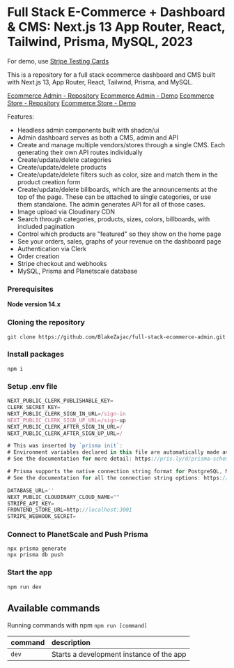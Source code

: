 # Full Stack E-Commerce + Dashboard & CMS: Next.js 13 App Router, React, Tailwind, Prisma, MySQL, 2023

For demo, use [Stripe Testing Cards](https://stripe.com/docs/testing)

This is a repository for a full stack ecommerce dashboard and CMS built with Next.js 13, App Router, React, Tailwind, Prisma, and MySQL.

[Ecommerce Admin - Repository](https://github.com/BlakeZajac/full-stack-ecommerce-admin)
[Ecommerce Admin - Demo](https://full-stack-ecommerce-admin.vercel.app/)
[Ecommerce Store - Repository](https://github.com/BlakeZajac/full-stack-ecommerce-store)
[Ecommerce Store - Demo](https://full-stack-ecommerce-store-bay.vercel.app/)

Features:

- Headless admin components built with shadcn/ui
- Admin dashboard serves as both a CMS, admin and API
- Create and manage multiple vendors/stores through a single CMS. Each generating their own API routes individually
- Create/update/delete categories
- Create/update/delete products
- Create/update/delete filters such as color, size and match them in the product creation form
- Create/update/delete billboards, which are the announcements at the top of the page. These can be attached to single categories, or use them standalone. The admin generates API for all of those cases.
- Image upload via Cloudinary CDN
- Search through categories, products, sizes, colors, billboards, with included pagination
- Control which products are "featured" so they show on the home page
- See your orders, sales, graphs of your revenue on the dashboard page
- Authentication via Clerk
- Order creation
- Stripe checkout and webhooks
- MySQL, Prisma and Planetscale database

### Prerequisites

**Node version 14.x**

### Cloning the repository

```shell
git clone https://github.com/BlakeZajac/full-stack-ecommerce-admin.git
```

### Install packages

```shell
npm i
```

### Setup .env file

```js
NEXT_PUBLIC_CLERK_PUBLISHABLE_KEY=
CLERK_SECRET_KEY=
NEXT_PUBLIC_CLERK_SIGN_IN_URL=/sign-in
NEXT_PUBLIC_CLERK_SIGN_UP_URL=/sign-up
NEXT_PUBLIC_CLERK_AFTER_SIGN_IN_URL=/
NEXT_PUBLIC_CLERK_AFTER_SIGN_UP_URL=/

# This was inserted by `prisma init`:
# Environment variables declared in this file are automatically made available to Prisma.
# See the documentation for more detail: https://pris.ly/d/prisma-schema#accessing-environment-variables-from-the-schema

# Prisma supports the native connection string format for PostgreSQL, MySQL, SQLite, SQL Server, MongoDB and CockroachDB.
# See the documentation for all the connection string options: https://pris.ly/d/connection-strings

DATABASE_URL=''
NEXT_PUBLIC_CLOUDINARY_CLOUD_NAME=""
STRIPE_API_KEY=
FRONTEND_STORE_URL=http://localhost:3001
STRIPE_WEBHOOK_SECRET=
```

### Connect to PlanetScale and Push Prisma

```shell
npx prisma generate
npx prisma db push
```

### Start the app

```shell
npm run dev
```

## Available commands

Running commands with npm `npm run [command]`

| command | description                              |
| :------ | :--------------------------------------- |
| `dev`   | Starts a development instance of the app |
